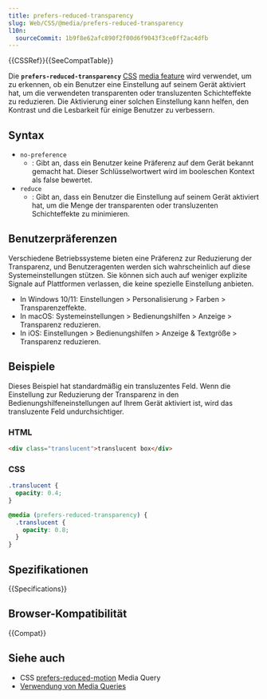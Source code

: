 ```yaml
---
title: prefers-reduced-transparency
slug: Web/CSS/@media/prefers-reduced-transparency
l10n:
  sourceCommit: 1b9f8e62afc890f2f00d6f9043f3ce0ff2ac4dfb
---
```


{{CSSRef}}{{SeeCompatTable}}

Die **`prefers-reduced-transparency`** [CSS](/de/docs/Web/CSS) [media feature](/de/docs/Web/CSS/@media#media_features) wird verwendet, um zu erkennen, ob ein Benutzer eine Einstellung auf seinem Gerät aktiviert hat, um die verwendeten transparenten oder transluzenten Schichteffekte zu reduzieren. Die Aktivierung einer solchen Einstellung kann helfen, den Kontrast und die Lesbarkeit für einige Benutzer zu verbessern.

## Syntax

- `no-preference`
  - : Gibt an, dass ein Benutzer keine Präferenz auf dem Gerät bekannt gemacht hat. Dieser Schlüsselwortwert wird im booleschen Kontext als false bewertet.
- `reduce`
  - : Gibt an, dass ein Benutzer die Einstellung auf seinem Gerät aktiviert hat, um die Menge der transparenten oder transluzenten Schichteffekte zu minimieren.

## Benutzerpräferenzen

Verschiedene Betriebssysteme bieten eine Präferenz zur Reduzierung der Transparenz, und Benutzeragenten werden sich wahrscheinlich auf diese Systemeinstellungen stützen. Sie können sich auch auf weniger explizite Signale auf Plattformen verlassen, die keine spezielle Einstellung anbieten.

- In Windows 10/11: Einstellungen > Personalisierung > Farben > Transparenzeffekte.
- In macOS: Systemeinstellungen > Bedienungshilfen > Anzeige > Transparenz reduzieren.
- In iOS: Einstellungen > Bedienungshilfen > Anzeige & Textgröße > Transparenz reduzieren.

## Beispiele

Dieses Beispiel hat standardmäßig ein transluzentes Feld. Wenn die Einstellung zur Reduzierung der Transparenz in den Bedienungshilfeneinstellungen auf Ihrem Gerät aktiviert ist, wird das transluzente Feld undurchsichtiger.

### HTML

```html
<div class="translucent">translucent box</div>
```

### CSS

```css
.translucent {
  opacity: 0.4;
}

@media (prefers-reduced-transparency) {
  .translucent {
    opacity: 0.8;
  }
}
```

## Spezifikationen

{{Specifications}}

## Browser-Kompatibilität

{{Compat}}

## Siehe auch

- CSS [prefers-reduced-motion](/de/docs/Web/CSS/@media/prefers-reduced-motion) Media Query
- [Verwendung von Media Queries](/de/docs/Web/CSS/CSS_media_queries/Using_media_queries)
